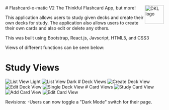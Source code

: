 <img src="https://imgur.com/HZVuSar" alt="DKL logo" title="DKL" align="right" height="60" />
# Flashcard-o-matic V2
The Thinkful Flashcard App, but more!

This application allows users to study given decks and create their own decks for study. The application also allows users to create their own cards and also edit or delete any others.

This was built using Bootstrap, React.js, Javscript, HTML5, and CSS3

Views of different functions can be seen below:

# Study Views
<img src="https://imgur.com/jiL28v1" alt="List View Light" />
<img src="https://imgur.com/sUp3eQL" alt="List View Dark" />
# Deck Views
<img src="https://imgur.com/K9Z2ccs" alt="Create Deck View" />
<img src="https://imgur.com/V945UcT" alt="Edit Deck View" />
<img src="https://imgur.com/dUD1keE" alt="Single Deck View" />
# Card Views
<img src="https://imgur.com/QnEg5W2" alt="Study Card View" />
<img src="https://imgur.com/PD2rHsG" alt="Add Card View" />
<img src="https://imgur.com/HypSj8S" alt="Edit Card View" />

Revisions:
-Users can now toggle a "Dark Mode" switch for their page.
